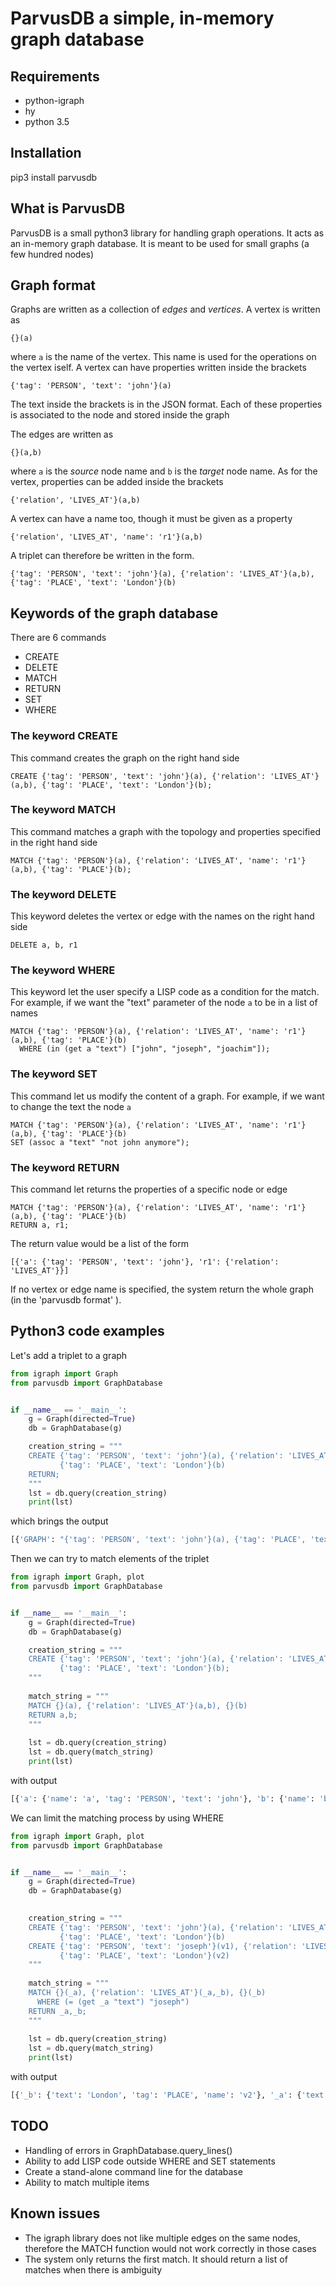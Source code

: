 # ParvusDB a simple, in-memory graph database

## Requirements 
* python-igraph
* hy
* python 3.5

## Installation
pip3 install parvusdb


## What is ParvusDB

ParvusDB is a small python3 library for handling graph operations. It acts as an in-memory 
graph database. It is meant to be used for small graphs (a few hundred nodes)

## Graph format
Graphs are written as a collection of _edges_ and _vertices_. A vertex is written as
```
{}(a)
```

where `a` is the name of the vertex. This name is used for the operations on the vertex iself.
A vertex can have properties written inside the brackets
```
{'tag': 'PERSON', 'text': 'john'}(a)
```

The text inside the brackets is in the JSON format. 
Each of these properties is associated to the node and stored inside the graph

The edges are written as
```
{}(a,b)
```

where `a` is the _source_ node name and `b` is the _target_ node name. 
As for the vertex, properties can be added inside the brackets
```
{'relation', 'LIVES_AT'}(a,b)
```

A vertex can have a name too, though it must be given as a property
 ```
{'relation', 'LIVES_AT', 'name': 'r1'}(a,b)
```


A triplet can therefore be written in the form.
 ```
{'tag': 'PERSON', 'text': 'john'}(a), {'relation': 'LIVES_AT'}(a,b), {'tag': 'PLACE', 'text': 'London'}(b)
```
 
## Keywords of the graph database
There are 6 commands
* CREATE
* DELETE
* MATCH
* RETURN
* SET
* WHERE

### The keyword CREATE
This command creates the graph on the right hand side
```
CREATE {'tag': 'PERSON', 'text': 'john'}(a), {'relation': 'LIVES_AT'}(a,b), {'tag': 'PLACE', 'text': 'London'}(b);
```

### The keyword MATCH
This command matches a graph with the topology and properties specified in the right hand side
```
MATCH {'tag': 'PERSON'}(a), {'relation': 'LIVES_AT', 'name': 'r1'}(a,b), {'tag': 'PLACE'}(b);
```

### The keyword DELETE
This keyword deletes the vertex or edge with the names on the right hand side
```
DELETE a, b, r1
```

### The keyword WHERE
This keyword let the user specify a LISP code as a condition for the match. 
For example, if we want the "text" parameter of the node `a` to be in a list of names
```
MATCH {'tag': 'PERSON'}(a), {'relation': 'LIVES_AT', 'name': 'r1'}(a,b), {'tag': 'PLACE'}(b)
  WHERE (in (get a "text") ["john", "joseph", "joachim"]);
```

### The keyword SET
This command let us modify the content of a graph.
For example, if we want to change the text the node `a`   
```
MATCH {'tag': 'PERSON'}(a), {'relation': 'LIVES_AT', 'name': 'r1'}(a,b), {'tag': 'PLACE'}(b)
SET (assoc a "text" "not john anymore");
```

### The keyword RETURN
This command let returns the properties of a specific node or edge
```
MATCH {'tag': 'PERSON'}(a), {'relation': 'LIVES_AT', 'name': 'r1'}(a,b), {'tag': 'PLACE'}(b)
RETURN a, r1;
```

The return value would be a list of the form
```
[{'a': {'tag': 'PERSON', 'text': 'john'}, 'r1': {'relation': 'LIVES_AT'}}]
```

If no vertex or edge name is specified, the system return the whole graph (in the 'parvusdb format' ).

## Python3 code examples

Let's add a triplet to a graph
```python
from igraph import Graph
from parvusdb import GraphDatabase


if __name__ == '__main__':
    g = Graph(directed=True)
    db = GraphDatabase(g)

    creation_string = """
    CREATE {'tag': 'PERSON', 'text': 'john'}(a), {'relation': 'LIVES_AT'}(a,b), 
           {'tag': 'PLACE', 'text': 'London'}(b) 
    RETURN;
    """
    lst = db.query(creation_string)
    print(lst)
```

which brings the output
```bash
[{'GRAPH': "{'tag': 'PERSON', 'text': 'john'}(a), {'tag': 'PLACE', 'text': 'London'}(b), {'relation': 'LIVES_AT'}(a,b)"}]
```

Then we can try to match elements of the triplet
```python
from igraph import Graph, plot
from parvusdb import GraphDatabase


if __name__ == '__main__':
    g = Graph(directed=True)
    db = GraphDatabase(g)

    creation_string = """
    CREATE {'tag': 'PERSON', 'text': 'john'}(a), {'relation': 'LIVES_AT'}(a,b),
           {'tag': 'PLACE', 'text': 'London'}(b);
    """
    
    match_string = """
    MATCH {}(a), {'relation': 'LIVES_AT'}(a,b), {}(b) 
    RETURN a,b;
    """
    
    lst = db.query(creation_string)
    lst = db.query(match_string)
    print(lst)
```

with output
```bash
[{'a': {'name': 'a', 'tag': 'PERSON', 'text': 'john'}, 'b': {'name': 'b', 'tag': 'PLACE', 'text': 'London'}}]
```

We can limit the matching process by using WHERE

```python
from igraph import Graph, plot
from parvusdb import GraphDatabase


if __name__ == '__main__':
    g = Graph(directed=True)
    db = GraphDatabase(g)

    
    creation_string = """
    CREATE {'tag': 'PERSON', 'text': 'john'}(a), {'relation': 'LIVES_AT'}(a,b),
           {'tag': 'PLACE', 'text': 'London'}(b)
    CREATE {'tag': 'PERSON', 'text': 'joseph'}(v1), {'relation': 'LIVES_AT'}(v1,v2),
           {'tag': 'PLACE', 'text': 'London'}(v2)
    """
    
    match_string = """
    MATCH {}(_a), {'relation': 'LIVES_AT'}(_a,_b), {}(_b)
      WHERE (= (get _a "text") "joseph")
    RETURN _a,_b;
    """
    
    lst = db.query(creation_string)
    lst = db.query(match_string)
    print(lst)
```

with output
```python
[{'_b': {'text': 'London', 'tag': 'PLACE', 'name': 'v2'}, '_a': {'text': 'joseph', 'tag': 'PERSON', 'name': 'v1'}}]
```

## TODO
* Handling of errors in GraphDatabase.query_lines()
* Ability to add LISP code outside WHERE and SET statements
* Create a stand-alone command line for the database
* Ability to match multiple items

## Known issues
* The igraph library does not like multiple edges on the same nodes, 
  therefore the MATCH function would not work correctly in those cases
* The system only returns the first match. It should return a list of matches 
  when there is ambiguity